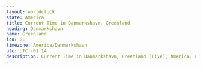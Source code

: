 ```yaml
---
layout: worldclock
state: America
title: Current Time in Danmarkshavn, Greenland
heading: Danmarkshavn
name: Greenland
iso: GL
timezone: America/Danmarkshavn
utc: UTC -01:14
description: Current Time in Danmarkshavn, Greenland [Live], America. Live update now time in Danmarkshavn, timezone America/Danmarkshavn, UTC -01:14, Country ISO code & Current Local Time.
---
```



